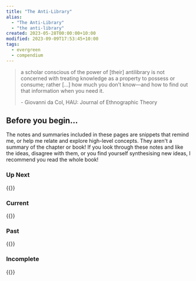```yaml
---
title: "The Anti-Library"
alias:
  - "The Anti-Library"
  - "the anti-library"
created: 2023-05-28T00:00:00+10:00
modified: 2023-09-09T17:53:45+10:00
tags:
  - evergreen
  - compendium
---
```


> a scholar conscious of the power of [their] antilibrary is not concerned with treating knowledge as a property to possess or consume; rather [...] how much you don’t know—and how to find out that information when you need it.
> 
> \- Giovanni da Col, HAU: Journal of Ethnographic Theory

## Before you begin…

The notes and summaries included in these pages are snippets that remind me, or help me relate and explore high-level concepts. They aren't a summary of the chapter or book! If you look through these notes and like the ideas, disagree with them, or you find yourself synthesising new ideas, I recommend you read the whole book!

### Up Next

{{<page-books status="Up Next">}}

### Current

{{<page-books status="In Progress">}}

### Past

{{<page-books status="Completed">}}

### Incomplete

{{<page-books status="Incomplete">}}